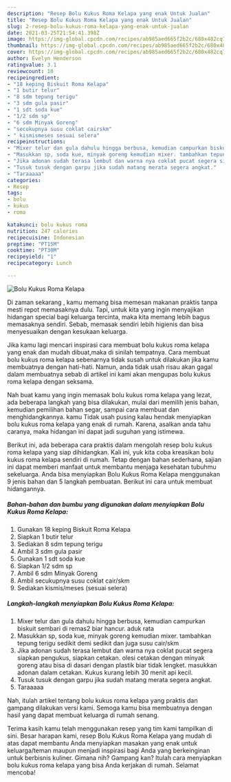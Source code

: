```yaml
---
description: "Resep Bolu Kukus Roma Kelapa yang enak Untuk Jualan"
title: "Resep Bolu Kukus Roma Kelapa yang enak Untuk Jualan"
slug: 2-resep-bolu-kukus-roma-kelapa-yang-enak-untuk-jualan
date: 2021-03-25T21:54:41.398Z
image: https://img-global.cpcdn.com/recipes/ab985aed665f2b2c/680x482cq70/bolu-kukus-roma-kelapa-foto-resep-utama.jpg
thumbnail: https://img-global.cpcdn.com/recipes/ab985aed665f2b2c/680x482cq70/bolu-kukus-roma-kelapa-foto-resep-utama.jpg
cover: https://img-global.cpcdn.com/recipes/ab985aed665f2b2c/680x482cq70/bolu-kukus-roma-kelapa-foto-resep-utama.jpg
author: Evelyn Henderson
ratingvalue: 3.1
reviewcount: 10
recipeingredient:
- "18 keping Biskuit Roma Kelapa"
- "1 butir telur"
- "8 sdm tepung terigu"
- "3 sdm gula pasir"
- "1 sdt soda kue"
- "1/2 sdm sp"
- "6 sdm Minyak Goreng"
- "secukupnya susu coklat cairskm"
- " kismismeses sesuai selera"
recipeinstructions:
- "Mixer telur dan gula dahulu hingga berbusa, kemudian campurkan biskuit sembari di remas2 biar hancur. aduk rata"
- "Masukkan sp, soda kue, minyak goreng kemudian mixer. tambahkan tepung terigu sedikit demi sedikit dan juga susu cair/skm"
- "Jika adonan sudah terasa lembut dan warna nya coklat pucat segera siapkan pengukus, siapkan cetakan. olesi cetakan dengan minyak goreng atau bisa di dasari dengan plastik biar tidak lengket. masukkan adonan dalam cetakan. Kukus kurang lebih 30 menit api kecil."
- "Tusuk tusuk dengan garpu jika sudah matang merata segera angkat."
- "Taraaaaa"
categories:
- Resep
tags:
- bolu
- kukus
- roma

katakunci: bolu kukus roma 
nutrition: 247 calories
recipecuisine: Indonesian
preptime: "PT15M"
cooktime: "PT30M"
recipeyield: "1"
recipecategory: Lunch

---
```



![Bolu Kukus Roma Kelapa](https://img-global.cpcdn.com/recipes/ab985aed665f2b2c/680x482cq70/bolu-kukus-roma-kelapa-foto-resep-utama.jpg)

Di zaman  sekarang , kamu memang bisa memesan makanan praktis tanpa mesti repot memasaknya dulu. Tapi, untuk kita yang ingin menyajikan hidangan special bagi keluarga tercinta, maka kita memang lebih bagus memasaknya sendiri. Sebab, memasak sendiri lebih higienis dan bisa menyesuaikan dengan kesukaan keluarga.

Jika kamu lagi mencari inspirasi cara membuat bolu kukus roma kelapa yang enak dan mudah dibuat,maka di sinilah tempatnya. Cara membuat bolu kukus roma kelapa  sebenarnya tidak susah untuk dilakukan jika kamu membuatnya dengan hati-hati. Namun, anda tidak usah risau akan gagal dalam membuatnya 
sebab di artikel ini kami akan mengupas bolu kukus roma kelapa dengan seksama.  



Nah buat kamu yang ingin memasak bolu kukus roma kelapa yang lezat, ada beberapa langkah yang bisa dilakukan, mulai dari memilih jenis bahan, kemudian pemilihan bahan segar, sampai cara membuat dan menghidangkannya. kamu Tidak usah pusing kalau hendak menyiapkan bolu kukus roma kelapa yang enak di rumah. Karena, asalkan anda  tahu caranya, maka hidangan ini dapat jadi suguhan yang istimewa.

Berikut ini, ada beberapa cara praktis  dalam mengolah resep bolu kukus roma kelapa yang siap dihidangkan. Kali ini, yuk kita coba kreasikan bolu kukus roma kelapa sendiri di rumah. Tetap dengan bahan sederhana, sajian ini dapat memberi manfaat untuk membantu menjaga kesehatan tubuhmu sekeluarga. Anda bisa menyiapkan Bolu Kukus Roma Kelapa menggunakan 9 jenis bahan dan 5 langkah pembuatan. Berikut ini cara untuk membuat hidangannya.

<!--inarticleads1-->

##### Bahan-bahan dan bumbu yang digunakan dalam menyiapkan Bolu Kukus Roma Kelapa:

1. Gunakan 18 keping Biskuit Roma Kelapa
1. Siapkan 1 butir telur
1. Sediakan 8 sdm tepung terigu
1. Ambil 3 sdm gula pasir
1. Gunakan 1 sdt soda kue
1. Siapkan 1/2 sdm sp
1. Ambil 6 sdm Minyak Goreng
1. Ambil secukupnya susu coklat cair/skm
1. Sediakan  kismis/meses (sesuai selera)




<!--inarticleads2-->

##### Langkah-langkah menyiapkan Bolu Kukus Roma Kelapa:

1. Mixer telur dan gula dahulu hingga berbusa, kemudian campurkan biskuit sembari di remas2 biar hancur. aduk rata
1. Masukkan sp, soda kue, minyak goreng kemudian mixer. tambahkan tepung terigu sedikit demi sedikit dan juga susu cair/skm
1. Jika adonan sudah terasa lembut dan warna nya coklat pucat segera siapkan pengukus, siapkan cetakan. olesi cetakan dengan minyak goreng atau bisa di dasari dengan plastik biar tidak lengket. masukkan adonan dalam cetakan. Kukus kurang lebih 30 menit api kecil.
1. Tusuk tusuk dengan garpu jika sudah matang merata segera angkat.
1. Taraaaaa




Nah, itulah artikel tentang  bolu kukus roma kelapa  yang praktis dan gampang dilakukan versi kami. Semoga kamu bisa membuatnya dengan hasil yang dapat membuat keluarga di rumah senang. 

Terima kasih kamu telah menggunakan resep yang tim kami tampilkan di sini. Besar harapan kami, resep  Bolu Kukus Roma Kelapa yang mudah di atas dapat membantu Anda menyiapkan masakan yang enak untuk keluarga/teman maupun menjadi inspirasi bagi Anda yang berkeinginan untuk berbisnis kuliner. Gimana nih? Gampang kan? Itulah cara menyiapkan bolu kukus roma kelapa yang bisa Anda kerjakan di rumah. Selamat mencoba!

